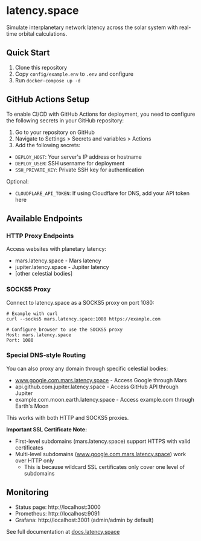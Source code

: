 # latency.space

Simulate interplanetary network latency across the solar system with real-time orbital calculations.

## Quick Start

1. Clone this repository
2. Copy `config/example.env` to `.env` and configure
3. Run `docker-compose up -d`

## GitHub Actions Setup

To enable CI/CD with GitHub Actions for deployment, you need to configure the following secrets in your GitHub repository:

1. Go to your repository on GitHub
2. Navigate to Settings > Secrets and variables > Actions
3. Add the following secrets:

- `DEPLOY_HOST`: Your server's IP address or hostname
- `DEPLOY_USER`: SSH username for deployment
- `SSH_PRIVATE_KEY`: Private SSH key for authentication

Optional:
- `CLOUDFLARE_API_TOKEN`: If using Cloudflare for DNS, add your API token here

## Available Endpoints

### HTTP Proxy Endpoints

Access websites with planetary latency:

- mars.latency.space - Mars latency
- jupiter.latency.space - Jupiter latency
- [other celestial bodies]

### SOCKS5 Proxy

Connect to latency.space as a SOCKS5 proxy on port 1080:

```
# Example with curl
curl --socks5 mars.latency.space:1080 https://example.com

# Configure browser to use the SOCKS5 proxy
Host: mars.latency.space
Port: 1080
```

### Special DNS-style Routing

You can also proxy any domain through specific celestial bodies:

- www.google.com.mars.latency.space - Access Google through Mars
- api.github.com.jupiter.latency.space - Access GitHub API through Jupiter
- example.com.moon.earth.latency.space - Access example.com through Earth's Moon

This works with both HTTP and SOCKS5 proxies.

**Important SSL Certificate Note:**
- First-level subdomains (mars.latency.space) support HTTPS with valid certificates
- Multi-level subdomains (www.google.com.mars.latency.space) work over HTTP only
  - This is because wildcard SSL certificates only cover one level of subdomains

## Monitoring

- Status page: http://localhost:3000
- Prometheus: http://localhost:9091
- Grafana: http://localhost:3001 (admin/admin by default)

See full documentation at [docs.latency.space](https://docs.latency.space)
